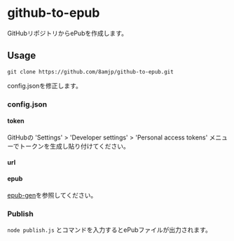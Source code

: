github-to-epub
=========

GitHubリポジトリからePubを作成します。

## Usage

```
git clone https://github.com/8amjp/github-to-epub.git
```
config.jsonを修正します。

### config.json

#### token
GitHubの 'Settings' > 'Developer settings' > 'Personal access tokens' メニューでトークンを生成し貼り付けてください。

#### url

#### epub
[epub-gen](https://github.com/cyrilis/epub-gen)を参照してください。

### Publish

`node publish.js` とコマンドを入力するとePubファイルが出力されます。